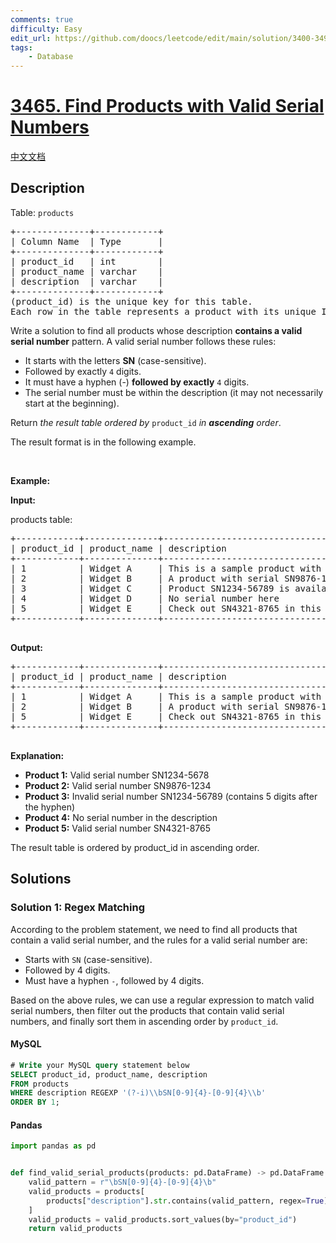 ```yaml
---
comments: true
difficulty: Easy
edit_url: https://github.com/doocs/leetcode/edit/main/solution/3400-3499/3465.Find%20Products%20with%20Valid%20Serial%20Numbers/README_EN.md
tags:
    - Database
---
```


<!-- problem:start -->

# [3465. Find Products with Valid Serial Numbers](https://leetcode.com/problems/find-products-with-valid-serial-numbers)

[中文文档](/solution/3400-3499/3465.Find%20Products%20with%20Valid%20Serial%20Numbers/README.md)

## Description

<!-- description:start -->

<p>Table: <code>products</code></p>

<pre>
+--------------+------------+
| Column Name  | Type       |
+--------------+------------+
| product_id   | int        |
| product_name | varchar    |
| description  | varchar    |
+--------------+------------+
(product_id) is the unique key for this table.
Each row in the table represents a product with its unique ID, name, and description.
</pre>

<p>Write a solution to find all products whose description <strong>contains a valid serial number</strong> pattern. A valid serial number follows these rules:</p>

<ul>
	<li>It starts with the letters <strong>SN</strong>&nbsp;(case-sensitive).</li>
	<li>Followed by exactly <code>4</code> digits.</li>
	<li>It must have a hyphen (-) <strong>followed by exactly</strong> <code>4</code> digits.</li>
	<li>The serial number must be within the description (it may not necessarily start at the beginning).</li>
</ul>

<p>Return <em>the result table&nbsp;ordered by</em> <code>product_id</code> <em>in <strong>ascending</strong> order</em>.</p>

<p>The result format is in the following example.</p>

<p>&nbsp;</p>
<p><strong class="example">Example:</strong></p>

<div class="example-block">
<p><strong>Input:</strong></p>

<p>products table:</p>

<pre class="example-io">
+------------+--------------+------------------------------------------------------+
| product_id | product_name | description                                          |
+------------+--------------+------------------------------------------------------+
| 1          | Widget A     | This is a sample product with SN1234-5678            |
| 2          | Widget B     | A product with serial SN9876-1234 in the description |
| 3          | Widget C     | Product SN1234-56789 is available now                |
| 4          | Widget D     | No serial number here                                |
| 5          | Widget E     | Check out SN4321-8765 in this description            |
+------------+--------------+------------------------------------------------------+
    </pre>

<p><strong>Output:</strong></p>

<pre class="example-io">
+------------+--------------+------------------------------------------------------+
| product_id | product_name | description                                          |
+------------+--------------+------------------------------------------------------+
| 1          | Widget A     | This is a sample product with SN1234-5678            |
| 2          | Widget B     | A product with serial SN9876-1234 in the description |
| 5          | Widget E     | Check out SN4321-8765 in this description            |
+------------+--------------+------------------------------------------------------+
    </pre>

<p><strong>Explanation:</strong></p>

<ul>
	<li><strong>Product 1:</strong> Valid serial number SN1234-5678</li>
	<li><strong>Product 2:</strong> Valid serial number SN9876-1234</li>
	<li><strong>Product 3:</strong> Invalid serial number SN1234-56789 (contains 5 digits after the hyphen)</li>
	<li><strong>Product 4:</strong> No serial number in the description</li>
	<li><strong>Product 5:</strong> Valid serial number SN4321-8765</li>
</ul>

<p>The result table is ordered by product_id in ascending order.</p>
</div>

<!-- description:end -->

## Solutions

<!-- solution:start -->

### Solution 1: Regex Matching

According to the problem statement, we need to find all products that contain a valid serial number, and the rules for a valid serial number are:

-   Starts with `SN` (case-sensitive).
-   Followed by 4 digits.
-   Must have a hyphen `-`, followed by 4 digits.

Based on the above rules, we can use a regular expression to match valid serial numbers, then filter out the products that contain valid serial numbers, and finally sort them in ascending order by `product_id`.

<!-- tabs:start -->

#### MySQL

```sql
# Write your MySQL query statement below
SELECT product_id, product_name, description
FROM products
WHERE description REGEXP '(?-i)\\bSN[0-9]{4}-[0-9]{4}\\b'
ORDER BY 1;
```

#### Pandas

```python
import pandas as pd


def find_valid_serial_products(products: pd.DataFrame) -> pd.DataFrame:
    valid_pattern = r"\bSN[0-9]{4}-[0-9]{4}\b"
    valid_products = products[
        products["description"].str.contains(valid_pattern, regex=True)
    ]
    valid_products = valid_products.sort_values(by="product_id")
    return valid_products
```

<!-- tabs:end -->

<!-- solution:end -->

<!-- problem:end -->
